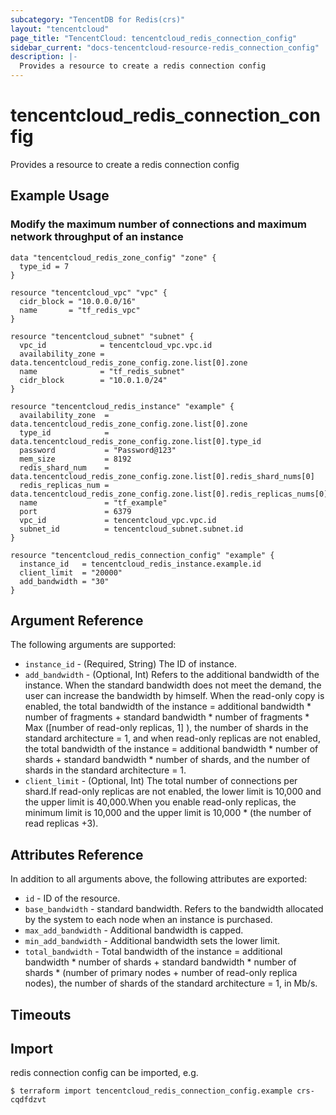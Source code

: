 ```yaml
---
subcategory: "TencentDB for Redis(crs)"
layout: "tencentcloud"
page_title: "TencentCloud: tencentcloud_redis_connection_config"
sidebar_current: "docs-tencentcloud-resource-redis_connection_config"
description: |-
  Provides a resource to create a redis connection config
---
```


# tencentcloud_redis_connection_config

Provides a resource to create a redis connection config

## Example Usage

### Modify the maximum number of connections and maximum network throughput of an instance

```hcl
data "tencentcloud_redis_zone_config" "zone" {
  type_id = 7
}

resource "tencentcloud_vpc" "vpc" {
  cidr_block = "10.0.0.0/16"
  name       = "tf_redis_vpc"
}

resource "tencentcloud_subnet" "subnet" {
  vpc_id            = tencentcloud_vpc.vpc.id
  availability_zone = data.tencentcloud_redis_zone_config.zone.list[0].zone
  name              = "tf_redis_subnet"
  cidr_block        = "10.0.1.0/24"
}

resource "tencentcloud_redis_instance" "example" {
  availability_zone  = data.tencentcloud_redis_zone_config.zone.list[0].zone
  type_id            = data.tencentcloud_redis_zone_config.zone.list[0].type_id
  password           = "Password@123"
  mem_size           = 8192
  redis_shard_num    = data.tencentcloud_redis_zone_config.zone.list[0].redis_shard_nums[0]
  redis_replicas_num = data.tencentcloud_redis_zone_config.zone.list[0].redis_replicas_nums[0]
  name               = "tf_example"
  port               = 6379
  vpc_id             = tencentcloud_vpc.vpc.id
  subnet_id          = tencentcloud_subnet.subnet.id
}

resource "tencentcloud_redis_connection_config" "example" {
  instance_id   = tencentcloud_redis_instance.example.id
  client_limit  = "20000"
  add_bandwidth = "30"
}
```

## Argument Reference

The following arguments are supported:

* `instance_id` - (Required, String) The ID of instance.
* `add_bandwidth` - (Optional, Int) Refers to the additional bandwidth of the instance. When the standard bandwidth does not meet the demand, the user can increase the bandwidth by himself. When the read-only copy is enabled, the total bandwidth of the instance = additional bandwidth * number of fragments + standard bandwidth * number of fragments * Max ([number of read-only replicas, 1] ), the number of shards in the standard architecture = 1, and when read-only replicas are not enabled, the total bandwidth of the instance = additional bandwidth * number of shards + standard bandwidth * number of shards, and the number of shards in the standard architecture = 1.
* `client_limit` - (Optional, Int) The total number of connections per shard.If read-only replicas are not enabled, the lower limit is 10,000 and the upper limit is 40,000.When you enable read-only replicas, the minimum limit is 10,000 and the upper limit is 10,000 * (the number of read replicas +3).

## Attributes Reference

In addition to all arguments above, the following attributes are exported:

* `id` - ID of the resource.
* `base_bandwidth` - standard bandwidth. Refers to the bandwidth allocated by the system to each node when an instance is purchased.
* `max_add_bandwidth` - Additional bandwidth is capped.
* `min_add_bandwidth` - Additional bandwidth sets the lower limit.
* `total_bandwidth` - Total bandwidth of the instance = additional bandwidth * number of shards + standard bandwidth * number of shards * (number of primary nodes + number of read-only replica nodes), the number of shards of the standard architecture = 1, in Mb/s.


## Timeouts

<no value>


## Import

redis connection config can be imported, e.g.

```
$ terraform import tencentcloud_redis_connection_config.example crs-cqdfdzvt
```

